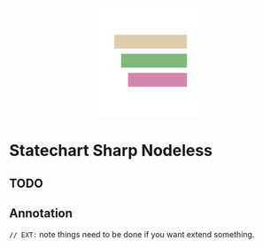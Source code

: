 <p align="center">
  <img src="./asset/StatechartNodelessLogo.svg" height="200px" />
</p>

# Statechart Sharp Nodeless

## TODO



## Annotation

`// EXT:` note things need to be done if you want extend something.
